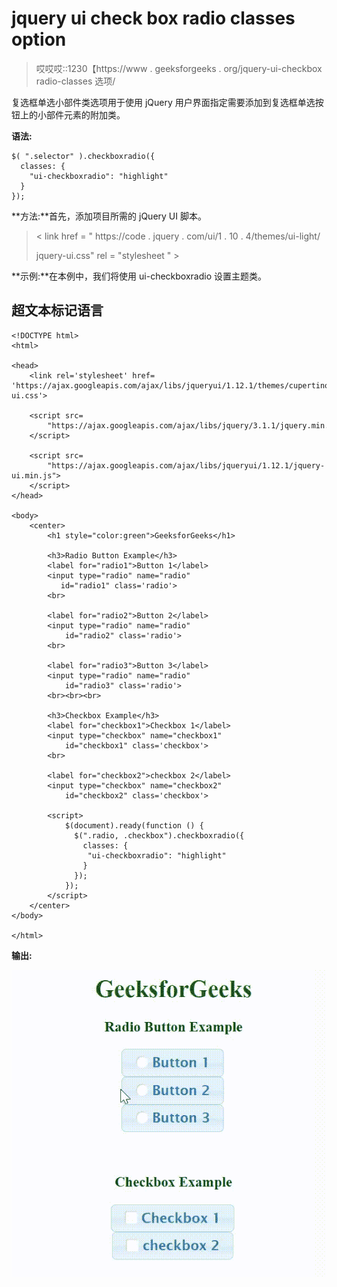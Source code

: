 # jquery ui check box radio classes option

> 哎哎哎::1230【https://www . geeksforgeeks . org/jquery-ui-checkbox radio-classes 选项/

复选框单选小部件类选项用于使用 jQuery 用户界面指定需要添加到复选框单选按钮上的小部件元素的附加类。

**语法:**

```
$( ".selector" ).checkboxradio({
  classes: {
    "ui-checkboxradio": "highlight"
  }
});
```

**方法:**首先，添加项目所需的 jQuery UI 脚本。

> < link href = " https://code . jquery . com/ui/1 . 10 . 4/themes/ui-light/
> 
> jquery-ui.css" rel = "stylesheet " >

**示例:**在本例中，我们将使用 ui-checkboxradio 设置主题类。

## 超文本标记语言

```
<!DOCTYPE html>
<html>

<head>
    <link rel='stylesheet' href=
'https://ajax.googleapis.com/ajax/libs/jqueryui/1.12.1/themes/cupertino/jquery-ui.css'>

    <script src=
        "https://ajax.googleapis.com/ajax/libs/jquery/3.1.1/jquery.min.js">
    </script>

    <script src=
        "https://ajax.googleapis.com/ajax/libs/jqueryui/1.12.1/jquery-ui.min.js">
    </script>
</head>

<body>
    <center>
        <h1 style="color:green">GeeksforGeeks</h1>

        <h3>Radio Button Example</h3>
        <label for="radio1">Button 1</label>
        <input type="radio" name="radio" 
           id="radio1" class='radio'>
        <br>

        <label for="radio2">Button 2</label>
        <input type="radio" name="radio" 
            id="radio2" class='radio'>
        <br>

        <label for="radio3">Button 3</label>
        <input type="radio" name="radio" 
            id="radio3" class='radio'>
        <br><br><br>

        <h3>Checkbox Example</h3>
        <label for="checkbox1">Checkbox 1</label>
        <input type="checkbox" name="checkbox1" 
            id="checkbox1" class='checkbox'>
        <br>

        <label for="checkbox2">checkbox 2</label>
        <input type="checkbox" name="checkbox2" 
            id="checkbox2" class='checkbox'>

        <script>
            $(document).ready(function () {
              $(".radio, .checkbox").checkboxradio({
                classes: {
                 "ui-checkboxradio": "highlight"
                }
              });
            }); 
        </script>
    </center>
</body>

</html>
```

**输出:**

![](img/8b043e14a1d50b1c9746035339fadcb6.png)